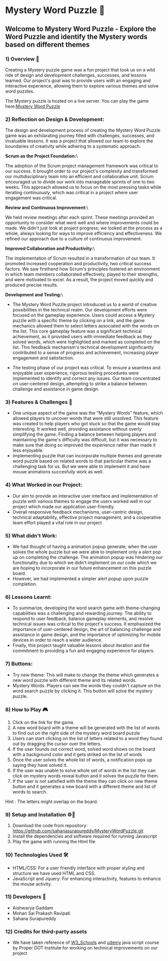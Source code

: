 # Mystery Word Puzzle :mag_right:

## Welcome to Mystery Word Puzzle -  Explore the Word Puzzle and identify the Mystery words based on different themes

### 1) Overview 📖

Creating a Mystery puzzle game was a fun project that took us on a wild ride of design and development challenges, successes, and lessons learned. Our project's goal was to provide users with an engaging and interactive experience, allowing them to explore various themes and solve word puzzles.

The Mystery puzzle is hosted on a live server. You can play the game here:[Mystery Word Puzzle](https://sahanasurapureddy.github.io/MysteryWordPuzzle/)

### 2) Reflection on Design & Development:

The design and development process of creating the Mystery Word Puzzle game was an exhilarating journey filled with challenges, successes, and invaluable lessons. It was a project that allowed our team to explore the boundaries of creativity while adhering to a systematic approach.

**Scrum as the Project Foundation:**\

The adoption of the Scrum project management framework was critical to our success. It brought order to our project's complexity and transformed our multidisciplinary team into an efficient and collaborative unit. Scrum encouraged us to divide our work into manageable sprints of one to two weeks. This approach allowed us to focus on the most pressing tasks while iterating continuously, which was critical in a project where user engagement was critical.

**Review and Continuous Improvement:**\

We held review meetings after each sprint. These meetings provided an opportunity to consider what went well and where improvements could be made. We didn't just look at project progress; we looked at the process as a whole, always looking for ways to improve efficiency and effectiveness. We refined our approach due to a culture of continuous improvement.

**Improved Collaboration and Productivity:**\

The implementation of Scrum resulted in a transformation of our team. It promoted increased cooperation and productivity, two critical success factors. We saw firsthand how Scrum's principles fostered an environment in which team members collaborated effectively, played to their strengths, and were motivated to excel. As a result, the project moved quickly and produced precise results.

**Development and Testing:**\

* The Mystery Word Puzzle project introduced us to a world of creative possibilities in the technical realm. Our development efforts were focused on the gameplay experience. Users could access a Mystery puzzle with a specific theme by clicking on a link, and the game mechanics allowed them to select letters associated with the words on the list. This core gameplay feature was a significant technical achievement, as it provided users with immediate feedback as they solved words, which were highlighted and marked as completed on the list. This feedback mechanism's technical development significantly contributed to a sense of progress and achievement, increasing player engagement and satisfaction.

* The testing phase of our project was critical. To ensure a seamless and enjoyable user experience, rigorous testing procedures were implemented to identify and correct any issues. Our team concentrated on user-centered design, attempting to strike a balance between challenge and assistance in game design.

### 3) Features & Challenges 💾

* One unique aspect of the game was the "Mystery Words" feature, which allowed players to uncover words that were still unsolved. This feature was created to help players who got stuck so that the game would stay interesting. It worked well, providing assistance without overly simplifying the game. Finding a balance between helping players and maintaining the game's difficulty was difficult, but it was necessary to make sure that doing so improved the experience rather than made it less enjoyable.
* Implementing puzzle that can incorporate multiple themes and generate word puzzle based on related words to that particular theme was a challenging task for us. But we were able to implement it and have mouse animations succesfully work as well.

### 4) What Worked in our Project:

* Our aim to provide an interactive user interface and implementation of puzzle with various themes to engage the users worked well in our project which made our application user-friendly.
* Overall responsive feedback mechanisms, user-centric design, technical adaptability, effective project management, and a cooperative team effort played a vital role in our project

### 5) What didn't Work:

* We had thought of having a animation popup generate, when the user solves the whole puzzle but we were able to implement only a alert pop up on completing the challenge. The animation popup was hindering our functionality due to which we didn't implement on our code which we are hoping to incorporate in our future enhancement on this puzzle board.
* However, we had implemented a simpler alert popup upon puzzle completion. 

### 6) Lessons Learnt:

* To summarize, developing the word search game with theme-changing capabilities was a challenging and rewarding journey. The ability to respond to user feedback, balance gameplay elements, and resolve technical issues was critical to the project's success. It emphasized the importance of user-centered design, the art of balancing challenge and assistance in game design, and the importance of optimizing for mobile devices in order to reach a wider audience.
*  Finally, this project taught valuable lessons about iteration and the commitment to providing a fun and engaging experience for players.

### 7) Buttons:

* Try new theme: This will make to change the theme which generates a new word puzzle with different theme and its related words.
* Mystery Words: Players can see the words they couldn't capture on the word search puzzle by clicking it. This button will solve the mystery puzzle.

### 8) How to Play 🎮

1) Click on the link for the game.
2) A new word board with a theme will be generated with the list of words to find out on the right side of the mystery word board puzzle
3) Users can start clicking on the list of letters related to a word they found out by dragging the cursor over the letters.
4) If the user founds out correct word, solved word shows on the board with a background color and it gets striked on the list of words
5) Once the user solves the whole list of words, a notification pops up saying they have solved it.
6) If the user was unable to solve whole set of words in the list they can click on mystery words reveal button and it solves the puzzle for them.
7) If the user is not satisfied with the theme they can click on new theme button and it generates a new board with a different theme and list of words to search.

Hint : The letters might overlap on the board.

### 9) Setup and Installation ⚙️📄

1. Download the code from repository: https://github.com/sahanasurapureddy/MysteryWordPuzzle.git
2. Install the dependencies and software required for running Javascript
3. Play the game with running the Html file 

### 10) Technologies Used 🛠

* HTML/CSS: For a user friendly interface with proper styling and structure we have used HTML and CSS.
* JavaScript and Jquery: For enhancing interactivity, features to enhance the mouse activity.

### 11) Developers 🤝

* Aishwarya Gaddam
* Mohan Sai Prakash Ravipati
* Sahana Surapureddy

### 12) Credits for third-party assets

* We have taken reference of [W3_Schools](https://www.w3schools.com/) and [udemy](https://www.udemy.com/) java script course by Proper DOT Institute for working on technical improvements on our project
  

